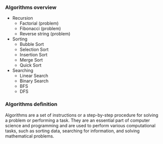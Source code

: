 ### Algorithms overview

- Recursion
    - Factorial (problem)
    - Fibonacci (problem)
    - Reverse string (problem)
- Sorting
    - Bubble Sort
    - Selection Sort
    - Insertion Sort
    - Merge Sort
    - Quick Sort
- Searching
    - Linear Search
    - Binary Search
    - BFS
    - DFS

### Algorithms definition

Algorithms are a set of instructions or a step-by-step procedure for solving a problem or performing a task. They are an essential part of computer science and programming and are used to perform various computational tasks, such as sorting data, searching for information, and solving mathematical problems.